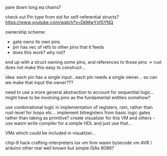 pare down long eq chains?

check out Pin type from std for self-referential structs?
https://www.youtube.com/watch?v=DkMwYxfSYNQ

ownership scheme:

- gate owns its own pins
- pin has vec of refs to other pins that it feeds
- does this work? why not?

end up with a struct owning some pins, and references to those pins -> rust does not make this easy to construct...

idea:
each pin has a single input...each pin needs a single owner...
so can we make that input the owner???

need to use a more general abstraction to account for sequential logic...
might have to be involving pins as the fundamental entities somehow?

use combinational logic in implementation of registers, ram, rather than rust-level for loops etc...
implement bitregisters from basic logic gates rather than taking as primitive?
create visualizer for this VM and others - use wasm
write compiler for a simple HDL and just use that...

VMs which could be included in visualizer...

chip-8
hack
crafting-interpreters lox vm
llvm
wasm bytecode vm
AVR / arduino
other real well known but simple ISAs
8086?
